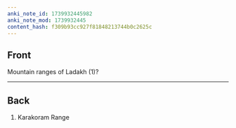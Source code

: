 ```yaml
---
anki_note_id: 1739932445982
anki_note_mod: 1739932445
content_hash: f309b93cc927f81848213744b0c2625c
---
```


## Front

Mountain ranges of Ladakh (1)?

<hr/>

## Back

1. Karakoram Range